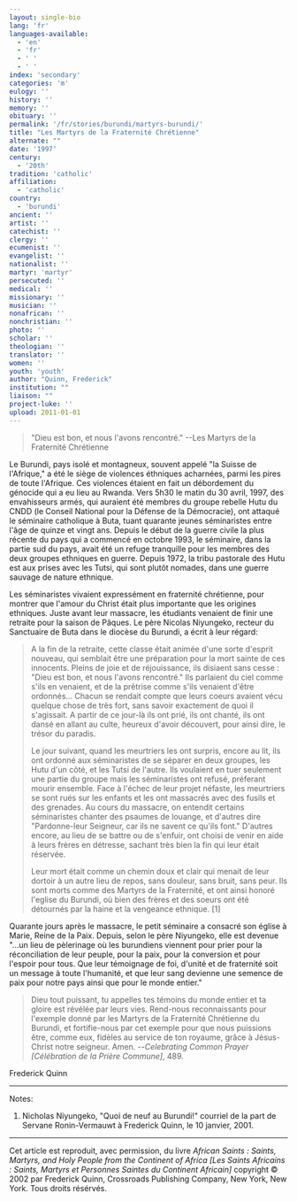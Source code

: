 ```yaml
---
layout: single-bio
lang: 'fr'
languages-available:
  - 'en'
  - 'fr'
  - ' '
  - ' '
index: 'secondary'
categories: 'm'
eulogy: ''
history: ''
memory: ''
obituary: ''
permalink: '/fr/stories/burundi/martyrs-burundi/'
title: "Les Martyrs de la Fraternité Chrétienne"
alternate: ""
date: '1997'
century:
  - '20th'
tradition: 'catholic'
affiliation:
  - 'catholic'
country:
  - 'burundi'
ancient: ''
artist: ''
catechist: ''
clergy: ''
ecumenist: ''
evangelist: ''
nationalist: ''
martyr: 'martyr'
persecuted: ''
medical: ''
missionary: ''
musician: ''
nonafrican: ''
nonchristian: ''
photo: ''
scholar: ''
theologian: ''
translator: ''
women: ''
youth: 'youth'
author: "Quinn, Frederick"
institution: ""
liaison: ""
project-luke: ''
upload: 2011-01-01
---
```




> "Dieu est bon, et nous l'avons rencontré." --Les Martyrs de la Fraternité Chrétienne

Le Burundi, pays isolé et montagneux, souvent appelé "la Suisse de l'Afrique," a été le si&egrave;ge de violences éthniques acharnées, parmi les pires de toute l'Afrique. Ces violences étaient en fait un débordement du génocide qui a eu lieu au Rwanda.  Vers 5h30 le matin du 30 avril, 1997, des envahisseurs armés, qui auraient été membres du groupe rebelle Hutu du CNDD (le Conseil National pour la Défense de la Démocracie), ont attaqué le séminaire catholique à Buta, tuant quarante jeunes séminaristes entre l'âge de quinze et vingt ans. Depuis le début de la guerre civile la plus récente du pays qui a commencé en octobre 1993, le séminaire, dans la partie sud du pays, avait été un refuge tranquille pour les membres des deux groupes ethniques en guerre. Depuis 1972, la tribu pastorale des Hutu est aux prises avec les Tutsi, qui sont plutôt nomades, dans une guerre sauvage de nature ethnique.

Les séminaristes vivaient expressément en fraternité chrétienne, pour montrer que l'amour du Christ était plus importante que les origines ethniques. Juste avant leur massacre, les étudiants venaient de finir une retraite pour la saison de Pâques. Le père Nicolas Niyungeko, recteur du Sanctuaire de Buta dans le diocèse du Burundi, a écrit à leur régard:

> A la fin de la retraite, cette classe était animée d'une sorte d'esprit nouveau, qui semblait être une préparation pour la mort sainte de ces innocents.  Pleins de joie et de réjouissance, ils disiaent sans cesse : "Dieu est bon, et nous l'avons rencontré." Ils parlaient du ciel comme s'ils en venaient, et de la prêtrise comme s'ils venaient d'&ecirc;tre ordonnés... Chacun se rendait compte que leurs coeurs avaient vécu quelque chose de très fort, sans savoir exactement de quoi il s'agissait.  A partir de ce jour-là ils ont prié, ils ont chanté, ils ont dansé en allant au culte, heureux d'avoir découvert, pour ainsi dire, le trésor du paradis.
>
> Le jour suivant, quand les meurtriers les ont surpris, encore au lit, ils ont ordonné aux séminaristes de se séparer en deux groupes, les Hutu d'un côté, et les Tutsi de l'autre. Ils voulaient en tuer seulement une partie du groupe mais les séminaristes ont refusé, préferant mourir ensemble. Face à l'échec de leur projet néfaste, les meurtriers se sont rués sur les enfants et les ont massacrés avec des fusils et des grenades. Au cours du massacre, on entendit certains séminaristes chanter des psaumes de louange, et d'autres dire "Pardonne-leur Seigneur, car ils ne savent ce qu'ils font." D'autres encore, au lieu de se battre ou de s'enfuir, ont choisi de venir en aide à leurs frères en détresse, sachant très bien la fin qui leur était réservée.
>
> Leur mort était comme un chemin doux et clair qui menait de leur dortoir à un autre lieu de repos, sans douleur, sans bruit, sans peur.  Ils sont morts comme des Martyrs de la Fraternité, et ont ainsi honoré l'eglise du Burundi, o&#249; bien des frères et des soeurs ont été détournés par la haine et la vengeance ethnique. [1]

Quarante jours après le massacre, le petit séminaire a consacré son église à Marie, Reine de la Paix.  Depuis, selon le père Niyungeko, elle est devenue "...un lieu de pèlerinage où les burundiens viennent pour prier pour la réconciliation de leur peuple, pour la paix, pour la conversion et pour l'espoir pour tous.  Que leur témoignage de foi, d'unité et de fraternité soit un message à toute l'humanité, et que leur sang devienne une semence de paix pour notre pays ainsi que pour le monde entier."

> Dieu tout puissant, tu appelles tes témoins du monde entier et ta gloire est révélée par leurs vies. Rend-nous reconnaissants pour l'exemple donné par les Martyrs de la Fraternité Chrétienne du Burundi, et fortifie-nous par cet exemple pour que nous puissions être, comme eux, fidèles au service de ton royaume, grâce à Jésus-Christ notre seigneur. Amen.
> --*Celebrating Common Prayer [Célébration de la Prière Commune]*, 489.

Frederick Quinn

---

Notes:

1.  Nicholas Niyungeko, "Quoi de neuf au Burundi!" courriel de la part de Servane Ronin-Vermauwt à Frederick Quinn, le 10 janvier, 2001.

---

Cet article est reproduit, avec permission, du livre *African Saints : Saints, Martyrs, and Holy People from the Continent of Africa [Les Saints Africains : Saints, Martyrs et Personnes Saintes du Continent Africain]* copyright &copy; 2002 par Frederick Quinn, Crossroads Publishing Company, New York, New York. Tous droits résérvés.
